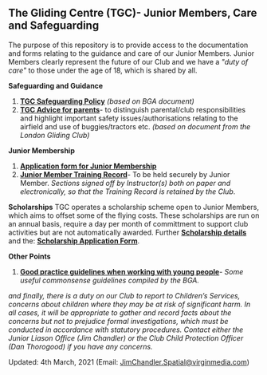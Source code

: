## The Gliding Centre (TGC)- Junior Members, Care and Safeguarding ##

The purpose of this repository is to provide access to the documentation and forms relating to the guidance and care of our Junior Members. Junior Members clearly represent the future of our Club and we have a _"duty of care"_ to those under the age of 18, which is shared by all.

**Safeguarding and Guidance**

1. [**TGC Safeguarding Policy**](https://github.com/JimChandler-Spatial/TGC-Juniors/blob/main/docs/CGC%20CP%20Policy%20draft.pdf) _(based on BGA document)_
2. [**TGC Advice for parents**](https://github.com/JimChandler-Spatial/TGC-Juniors/blob/main/docs/Advice%20for%20Parents-TGC.pdf)- to distinguish parental/club responsibilities and highlight important safety issues/authorisations relating to the airfield and use of buggies/tractors etc. _(based on document from the London Gliding Club)_

**Junior Membership**
1. [**Application form for Junior Membership**](https://github.com/JimChandler-Spatial/TGC-Juniors/blob/main/docs/TGC%20Junior%20Membership%20Application%20Form%20V1.pdf)
2. [**Junior Member Training Record**](https://github.com/JimChandler-Spatial/TGC-Juniors/blob/main/docs/Pilot%20Held%20Junior%20Member%20Additional%20Training%20Record%20(V1).pdf)- To be held securely by Junior Member. _Sections signed off by Instructor(s) both on paper and electronically, so that the Training Record is retained by the Club_.

**Scholarships**
TGC operates a scholarship scheme open to Junior Members, which aims to offset some of the flying costs. These scholarships are run on an annual basis, require a day per month of committment to support club activities but are not automatically awarded. Further [**Scholarship details**](https://github.com/JimChandler-Spatial/TGC-Juniors/blob/main/docs/The%20TGC%20Scholarship%20Scheme.pdf) and the: [**Scholarship Application Form**](https://github.com/JimChandler-Spatial/TGC-Juniors/blob/main/docs/TGC%20Scholarship%20Scheme%20Application%20Form%202020%20V2.pdf).

**Other Points**
1. [**Good practice guidelines when working with young people**](https://github.com/JimChandler-Spatial/TGC-Juniors/blob/main/docs/Good%20Practice%20when%20working%20with%20young%20people.pdf)- _Some useful commonsense guidelines compiled by the BGA._

_and finally, there is a duty on our Club to report to Children’s Services, concerns about children where they may be at risk of significant harm. In all cases, it will be appropriate to gather and record facts about the concerns but not to prejudice formal investigations, which must be conducted in accordance with statutory procedures. Contact either the Junior Liason Office (Jim Chandler) or the Club Child Protection Officer (Dan Thorogood) if you have any concerns._

Updated: 4th March, 2021 (Email: JimChandler.Spatial@virginmedia.com)
